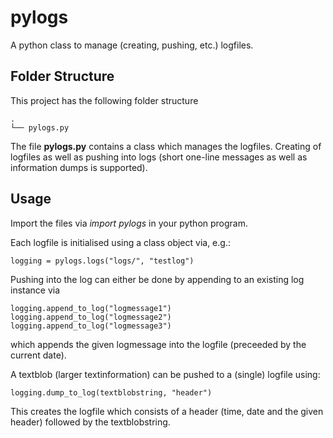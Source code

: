 # pylogs

A python class to manage (creating, pushing, etc.) logfiles.

## Folder Structure

This project has the following folder structure
```
.
└── pylogs.py
```
The file **pylogs.py** contains a class which manages the logfiles. Creating of logfiles as well as pushing into logs (short one-line messages as well as information dumps is supported).

## Usage

Import the files via *import pylogs* in your python program.

Each logfile is initialised using a class object via, e.g.:
```
logging = pylogs.logs("logs/", "testlog")
```

Pushing into the log can either be done by appending to an existing log instance via
```
logging.append_to_log("logmessage1")
logging.append_to_log("logmessage2")
logging.append_to_log("logmessage3")
```
which appends the given logmessage into the logfile (preceeded by the current date).

A textblob (larger textinformation) can be pushed to a (single) logfile using:
```
logging.dump_to_log(textblobstring, "header")
```
This creates the logfile which consists of a header (time, date and the given header) followed by the textblobstring.
